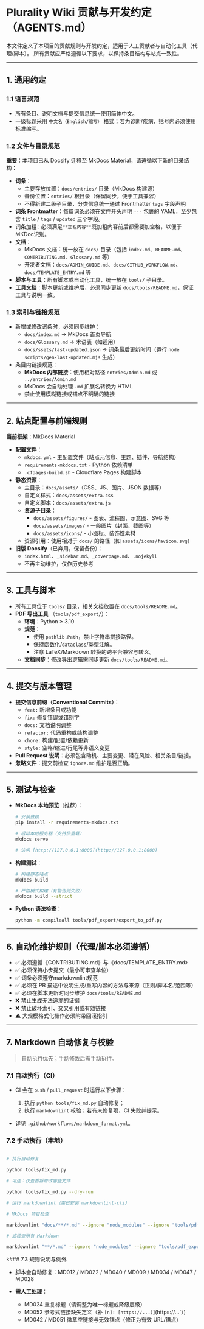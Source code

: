# Plurality Wiki 贡献与开发约定（AGENTS.md）

本文件定义了本项目的贡献规则与开发约定，适用于人工贡献者与自动化工具（代理/脚本）。
所有贡献应严格遵循以下要求，以保持条目结构与站点一致性。

---

## 1. 通用约定

### 1.1 语言规范

- 所有条目、说明文档与提交信息统一使用简体中文。
- 一级标题采用 `中文名（English/缩写）` 格式；若为诊断/疾病，括号内必须使用标准缩写。

### 1.2 文件与目录规范

**重要**：本项目已从 Docsify 迁移至 MkDocs Material，请遵循以下新的目录结构：

- **词条**：
  - 主要存放位置：`docs/entries/` 目录（MkDocs 构建源）
  - 备份位置：`entries/` 根目录（保留同步，便于工具兼容）
  - 不得新建二级子目录，分类信息统一通过 Frontmatter `tags` 字段声明
- **词条 Frontmatter**：每篇词条必须在文件开头声明 `---` 包裹的 YAML，至少包含 `title` / `tags` / `updated` 三个字段。
- 词条加粗 : 必须满足` **加粗内容** `既加粗内容前后都需要加空格，以便于MKDoc识别。
- **文档**：
  - MkDocs 文档：统一放在 `docs/` 目录（包括 `index.md`、`README.md`、`CONTRIBUTING.md`、`Glossary.md` 等）
  - 开发者文档：`docs/ADMIN_GUIDE.md`、`docs/GITHUB_WORKFLOW.md`、`docs/TEMPLATE_ENTRY.md` 等
- **脚本与工具**：所有脚本或自动化工具，统一放在 `tools/` 子目录。
- **工具文档**：脚本更新或维护后，必须同步更新 `docs/tools/README.md`，保证工具与说明一致。

### 1.3 索引与链接规范

- 新增或修改词条时，必须同步维护：
  - `docs/index.md` → MkDocs 首页导航
  - `docs/Glossary.md` → 术语表（如适用）
  - `docs/ssets/last-updated.json` → 词条最后更新时间（运行 `node scripts/gen-last-updated.mjs` 生成）
- 条目内链接规范：
  - **MkDocs 内部链接**：使用相对路径 `entries/Admin.md` 或 `../entries/Admin.md`
  - MkDocs 会自动处理 `.md` 扩展名转换为 HTML
  - 禁止使用模糊链接或锚点不明确的链接

---

## 2. 站点配置与前端规则

**当前框架**：MkDocs Material

- **配置文件**：
  - `mkdocs.yml` - 主配置文件（站点元信息、主题、插件、导航结构）
  - `requirements-mkdocs.txt` - Python 依赖清单
  - `.cfpages-build.sh` - Cloudflare Pages 构建脚本
- **静态资源**：
  - 主目录：`docs/assets/`（CSS、JS、图片、JSON 数据等）
  - 自定义样式：`docs/assets/extra.css`
  - 自定义脚本：`docs/assets/extra.js`
  - **资源子目录**：
    - `docs/assets/figures/` - 图表、流程图、示意图、SVG 等
    - `docs/assets/images/` - 一般图片（封面、截图等）
    - `docs/assets/icons/` - 小图标、装饰性素材
  - 资源引用：使用相对于 `docs/` 的路径（如 `assets/icons/favicon.svg`）
- **旧版 Docsify**（已弃用，保留备份）：
  - `index.html`、`_sidebar.md`、`_coverpage.md`、`.nojekyll`
  - 不再主动维护，仅作历史参考

---

## 3. 工具与脚本

- 所有工具位于 `tools/` 目录，相关文档放置在 `docs/tools/README.md`。
- **PDF 导出工具** （`tools/pdf_export/`）：
  - **环境**：Python ≥ 3.10
  - **规范**：
    - 使用 `pathlib.Path`，禁止字符串拼接路径。
    - 保持函数化/`dataclass`/类型注解。
    - 注意 LaTeX/Markdown 转换的跨平台兼容与转义。
  - **文档同步**：修改导出逻辑需同步更新 `docs/tools/README.md`。

---

## 4. 提交与版本管理

- **提交信息前缀（Conventional Commits）**：
  - `feat:` 新增条目或功能
  - `fix:` 修复错误或错别字
  - `docs:` 文档说明调整
  - `refactor:` 代码重构或结构调整
  - `chore:` 构建/配置/依赖更新
  - `style:` 空格/缩进/行尾等非语义变更
- **Pull Request 说明**：必须包含动机、主要变更、潜在风险、相关条目/链接。
- **忽略文件**：提交前检查 `ignore.md` 维护是否正确。

---

## 5. 测试与检查

- **MkDocs 本地预览**（推荐）：

  ```bash
  # 安装依赖
  pip install -r requirements-mkdocs.txt

  # 启动本地服务器（支持热重载）
  mkdocs serve

  # 访问 [http://127.0.0.1:8000](http://127.0.0.1:8000)
  ```

- **构建测试**：
  ```bash
  # 构建静态站点
  mkdocs build

  # 严格模式构建（有警告则失败）
  mkdocs build --strict
  ```

- **Python 语法检查**：

  ```bash
  python -m compileall tools/pdf_export/export_to_pdf.py
  ```

---

## 6. 自动化维护规则（代理/脚本必须遵循）

- ✅ 必须遵循《CONTRIBUTING.md》与《docs/TEMPLATE_ENTRY.md》
- ✅ 必须保持小步提交（最小可审查单位）
- ✅ 词条必须遵守markdownlint规范
- ✅ 必须在 PR 描述中说明生成/重写内容的方法与来源（正则/脚本名/范围等）
- ✅ 必须在脚本更新时同步维护 `docs/tools/README.md`
- ❌ 禁止生成无法追溯的证据
- ❌ 禁止破坏索引、交叉引用或有效链接
- ⚠️ 大规模格式化操作必须附带回滚指引

---

## 7. Markdown 自动修复与校验

> 自动执行优先；手动修改后需手动执行。

### 7.1 自动执行（CI）

- CI 会在 `push` / `pull_request` 时运行以下步骤：

  1. 执行 `python tools/fix_md.py` 自动修复；
  2. 执行 `markdownlint` 校验；若有未修复项，CI 失败并提示。
- 详见 `.github/workflows/markdown_format.yml`。

### 7.2 手动执行（本地）

```bash

# 执行自动修复

python tools/fix_md.py

# 可选：仅查看将修改哪些文件

python tools/fix_md.py --dry-run

# 运行 markdownlint（需已安装 markdownlint-cli）

# MkDocs 项目检查

markdownlint "docs/**/*.md" --ignore "node_modules" --ignore "tools/pdf_export/vendor"

# 或检查所有 Markdown

markdownlint "**/*.md" --ignore "node_modules" --ignore "tools/pdf_export/vendor" --ignore "site"
```


k### 7.3 规则说明与例外

- 脚本会自动修复：MD012 / MD022 / MD040 / MD009 / MD034 / MD047 / MD028
- **需人工处理**：

  - MD024 重复标题（请调整为唯一标题或降级层级）
  - MD052 参考式链接缺失定义（补 `[n]: [https://...`）](https://...`）)
  - MD042 / MD051 徽章空链接与无效锚点（修正为有效 URL/锚点）
